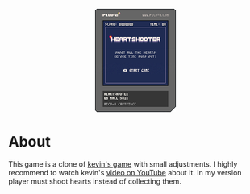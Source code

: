 <p align="center">
  <img src="https://github.com/malltshik/heartshooter/blob/main/heartshooter.p8.png?raw=true" />
</p>

# About
This game is a clone of [kevin's game](https://github.com/kevinthompson/object-oriented-pico-8) with small adjustments.
I highly recommend to watch kevin's [video on YouTube](https://youtu.be/X9qKODb-wXg) about it.
In my version player must shoot hearts instead of collecting them. 